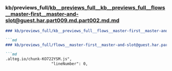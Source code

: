 ### kb/previews_full/kb__previews_full__kb__previews_full__flows__master-first__master-and-slot@guest.har.part009.md.part002.md.md

```md
### kb/previews_full/kb__previews_full__flows__master-first__master-and-slot@guest.har.part009.md.part002.md

```md
### kb/previews_full/flows__master-first__master-and-slot@guest.har.part009.md (part 002)

```md
.alteg.io/chunk-KO722YSM.js",
                    "lineNumber": 0,
  
```

```

```

```
